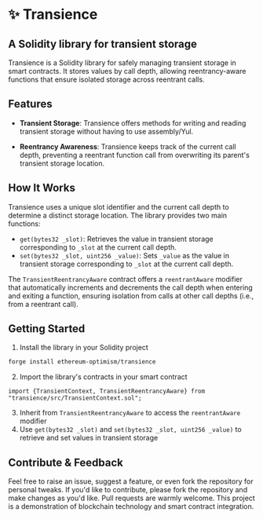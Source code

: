 # ✨ Transience
## A Solidity library for transient storage

Transience is a Solidity library for safely managing transient storage in smart contracts. It stores values by call depth, allowing reentrancy-aware functions that ensure isolated storage across reentrant calls.

## Features

- **Transient Storage**: Transience offers methods for writing and reading transient storage without having to use assembly/Yul.

- **Reentrancy Awareness**: Transience keeps track of the current call depth, preventing a reentrant function call from overwriting its parent's transient storage location.

## How It Works

Transience uses a unique slot identifier and the current call depth to determine a distinct storage location.
The library provides two main functions:

- `get(bytes32 _slot)`: Retrieves the value in transient storage corresponding to `_slot` at the current call depth.
- `set(bytes32 _slot, uint256 _value)`: Sets `_value` as the value in transient storage corresponding to `_slot` at the current call depth.

The `TransientReentrancyAware` contract offers a `reentrantAware` modifier that automatically increments and decrements the call depth when entering and exiting a function, ensuring isolation from calls at other call depths (i.e., from a reentrant call).

## Getting Started

1. Install the library in your Solidity project
```bash
forge install ethereum-optimism/transience
```
2. Import the library's contracts in your smart contract
```solidity
import {TransientContext, TransientReentrancyAware} from "transience/src/TransientContext.sol";
```
3. Inherit from `TransientReentrancyAware` to access the `reentrantAware` modifier
4. Use `get(bytes32 _slot)` and `set(bytes32 _slot, uint256 _value)` to retrieve and set values in transient storage

## Contribute & Feedback

Feel free to raise an issue, suggest a feature, or even fork the repository for personal tweaks. If you'd like to contribute, please fork the repository and make changes as you'd like. Pull requests are warmly welcome.
This project is a demonstration of blockchain technology and smart contract integration.
